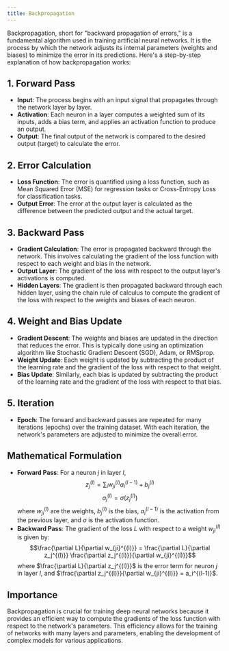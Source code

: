 ```yaml
---
title: Backpropagation
---
```


Backpropagation, short for "backward propagation of errors," is a fundamental algorithm used in training artificial neural networks. It is the process by which the network adjusts its internal parameters (weights and biases) to minimize the error in its predictions. Here's a step-by-step explanation of how backpropagation works:

## 1. Forward Pass

- **Input**: The process begins with an input signal that propagates through the network layer by layer.
- **Activation**: Each neuron in a layer computes a weighted sum of its inputs, adds a bias term, and applies an activation function to produce an output.
- **Output**: The final output of the network is compared to the desired output (target) to calculate the error.

## 2. Error Calculation

- **Loss Function**: The error is quantified using a loss function, such as Mean Squared Error (MSE) for regression tasks or Cross-Entropy Loss for classification tasks.
- **Output Error**: The error at the output layer is calculated as the difference between the predicted output and the actual target.

## 3. Backward Pass

- **Gradient Calculation**: The error is propagated backward through the network. This involves calculating the gradient of the loss function with respect to each weight and bias in the network.
- **Output Layer**: The gradient of the loss with respect to the output layer's activations is computed.
- **Hidden Layers**: The gradient is then propagated backward through each hidden layer, using the chain rule of calculus to compute the gradient of the loss with respect to the weights and biases of each neuron.

## 4. Weight and Bias Update

- **Gradient Descent**: The weights and biases are updated in the direction that reduces the error. This is typically done using an optimization algorithm like Stochastic Gradient Descent (SGD), Adam, or RMSprop.
- **Weight Update**: Each weight is updated by subtracting the product of the learning rate and the gradient of the loss with respect to that weight.
- **Bias Update**: Similarly, each bias is updated by subtracting the product of the learning rate and the gradient of the loss with respect to that bias.

## 5. Iteration

- **Epoch**: The forward and backward passes are repeated for many iterations (epochs) over the training dataset. With each iteration, the network's parameters are adjusted to minimize the overall error.

## Mathematical Formulation

- **Forward Pass**: For a neuron $j$ in layer $l$, $$z_j^{(l)} = \sum_i w_{ji}^{(l)} a_i^{(l-1)} + b_j^{(l)}$$ $$a_j^{(l)} = \sigma(z_j^{(l)})$$ where $w_{ji}^{(l)}$ are the weights, $b_j^{(l)}$ is the bias, $a_i^{(l-1)}$ is the activation from the previous layer, and $\sigma$ is the activation function.
- **Backward Pass**: The gradient of the loss $L$ with respect to a weight $w_{ji}^{(l)}$ is given by: $$\frac{\partial L}{\partial w_{ji}^{(l)}} = \frac{\partial L}{\partial z_j^{(l)}} \frac{\partial z_j^{(l)}}{\partial w_{ji}^{(l)}}$$ where $\frac{\partial L}{\partial z_j^{(l)}}$ is the error term for neuron $j$ in layer $l$, and $\frac{\partial z_j^{(l)}}{\partial w_{ji}^{(l)}} = a_i^{(l-1)}$.

## Importance

Backpropagation is crucial for training deep neural networks because it provides an efficient way to compute the gradients of the loss function with respect to the network's parameters. This efficiency allows for the training of networks with many layers and parameters, enabling the development of complex models for various applications.
